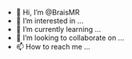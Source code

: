 - 👋 Hi, I’m @BraisMR
- 👀 I’m interested in ...
- 🌱 I’m currently learning ...
- 💞️ I’m looking to collaborate on ...
- 📫 How to reach me ...

<!---
BraisMR/BraisMR is a ✨ special ✨ repository because its `README.md` (this file) appears on your GitHub profile.
You can click the Preview link to take a look at your changes.
--->
